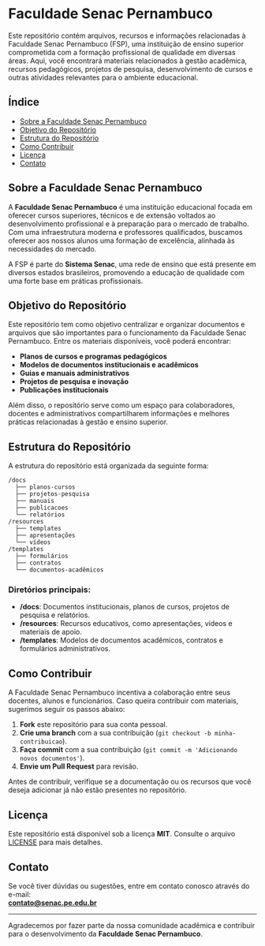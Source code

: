 # Faculdade Senac Pernambuco

Este repositório contém arquivos, recursos e informações relacionadas à Faculdade Senac Pernambuco (FSP), uma instituição de ensino superior comprometida com a formação profissional de qualidade em diversas áreas. Aqui, você encontrará materiais relacionados à gestão acadêmica, recursos pedagógicos, projetos de pesquisa, desenvolvimento de cursos e outras atividades relevantes para o ambiente educacional.

## Índice

- [Sobre a Faculdade Senac Pernambuco](#sobre-a-faculdade-senac-pernambuco)
- [Objetivo do Repositório](#objetivo-do-repositório)
- [Estrutura do Repositório](#estrutura-do-repositório)
- [Como Contribuir](#como-contribuir)
- [Licença](#licença)
- [Contato](#contato)

## Sobre a Faculdade Senac Pernambuco

A **Faculdade Senac Pernambuco** é uma instituição educacional focada em oferecer cursos superiores, técnicos e de extensão voltados ao desenvolvimento profissional e à preparação para o mercado de trabalho. Com uma infraestrutura moderna e professores qualificados, buscamos oferecer aos nossos alunos uma formação de excelência, alinhada às necessidades do mercado.

A FSP é parte do **Sistema Senac**, uma rede de ensino que está presente em diversos estados brasileiros, promovendo a educação de qualidade com uma forte base em práticas profissionais.

## Objetivo do Repositório

Este repositório tem como objetivo centralizar e organizar documentos e arquivos que são importantes para o funcionamento da Faculdade Senac Pernambuco. Entre os materiais disponíveis, você poderá encontrar:

- **Planos de cursos e programas pedagógicos**
- **Modelos de documentos institucionais e acadêmicos**
- **Guias e manuais administrativos**
- **Projetos de pesquisa e inovação**
- **Publicações institucionais**

Além disso, o repositório serve como um espaço para colaboradores, docentes e administrativos compartilharem informações e melhores práticas relacionadas à gestão e ensino superior.

## Estrutura do Repositório

A estrutura do repositório está organizada da seguinte forma:

```
/docs
  ├── planos-cursos
  ├── projetos-pesquisa
  ├── manuais
  ├── publicacoes
  └── relatórios
/resources
  ├── templates
  ├── apresentações
  └── vídeos
/templates
  ├── formulários
  ├── contratos
  └── documentos-acadêmicos
```

### Diretórios principais:

- **/docs**: Documentos institucionais, planos de cursos, projetos de pesquisa e relatórios.
- **/resources**: Recursos educativos, como apresentações, vídeos e materiais de apoio.
- **/templates**: Modelos de documentos acadêmicos, contratos e formulários administrativos.

## Como Contribuir

A Faculdade Senac Pernambuco incentiva a colaboração entre seus docentes, alunos e funcionários. Caso queira contribuir com materiais, sugerimos seguir os passos abaixo:

1. **Fork** este repositório para sua conta pessoal.
2. **Crie uma branch** com a sua contribuição (`git checkout -b minha-contribuicao`).
3. **Faça commit** com a sua contribuição (`git commit -m 'Adicionando novos documentos'`).
4. **Envie um Pull Request** para revisão.

Antes de contribuir, verifique se a documentação ou os recursos que você deseja adicionar já não estão presentes no repositório.

## Licença

Este repositório está disponível sob a licença **MIT**. Consulte o arquivo [LICENSE](LICENSE) para mais detalhes.

## Contato

Se você tiver dúvidas ou sugestões, entre em contato conosco através do e-mail:  
**contato@senac.pe.edu.br**

---

Agradecemos por fazer parte da nossa comunidade acadêmica e contribuir para o desenvolvimento da **Faculdade Senac Pernambuco**.
